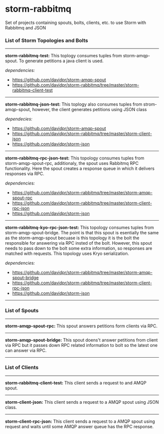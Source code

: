 storm-rabbitmq
==============

Set of projects containing spouts, bolts, clients, etc. to use Storm with Rabbitmq and JSON

### List of Storm Topologies and Bolts

---

**storm-rabbitmq-test:** This toplogy consumes tuples from storm-amqp-spout. To generate petitions a java client is used.

  *dependencies:*
  * https://github.com/davidpr/storm-amqp-spout
  * https://github.com/davidpr/storm-rabbitmq/tree/master/storm-rabbitmq-client-test
  
---

**storm-rabbitmq-json-test:** This toplogy also consumes tuples from strom-amqp-spout, however, the client generates petitions using JSON class
  
  *dependecies:*
  
  * https://github.com/davidpr/storm-amqp-spout
  * https://github.com/davidpr/storm-rabbitmq/tree/master/storm-client-json
  * https://github.com/davidpr/storm-json
  
---  

**storm-rabbitmq-rpc-json-test:** This topology consumes tuples from storm-amqp-spout-rpc, additionaly, the spout uses Rabbitmq RPC functionality.
Here the spout creates a response queue in which it delivers responses via RPC.
  
  *dependencies:*
  * https://github.com/davidpr/storm-rabbitmq/tree/master/storm-amqp-spout-rpc
  * https://github.com/davidpr/storm-rabbitmq/tree/master/storm-client-rpc-json
  * https://github.com/davidpr/storm-json
  
---  

**storm-rabbitmq-kyo-rpc-json-test:** This topology consumes tuples from storm-amqp-spout-bridge.
The point is that this spout is esentially the same as the storm-amqp-spout becuase is this topology it is the bolt
the responsible for answering via RPC insted of the bolt. However, this spout needs to pass down to the bolt 
some extra information, so responses are matched with requests. This topology uses Kryo serialization.

  *dependencies:*
  * https://github.com/davidpr/storm-rabbitmq/tree/master/storm-amqp-spout-bridge
  * https://github.com/davidpr/storm-rabbitmq/tree/master/storm-client-rpc-json
  * https://github.com/davidpr/storm-json

---

### List of Spouts

---

**storm-amqp-spout-rpc:** This spout answers petitions form clients via RPC.

---

**storm-amqp-spout-bridge:** This spout doens't answer petitions from client via RPC but it passes down RPC 
related information to bolt so the latest one can answer via RPC.

---

### List of Clients

---

**storm-rabbitmq-client-test:** This client sends a request to and AMQP spout. 

---

**storm-client-json:** This client sends a request to a AMQP spout using JSON class.

---

**storm-client-rpc-json:** This client sends a request to a AMQP spout using request and waits until some AMQP 
answer queue has the RPC response.




